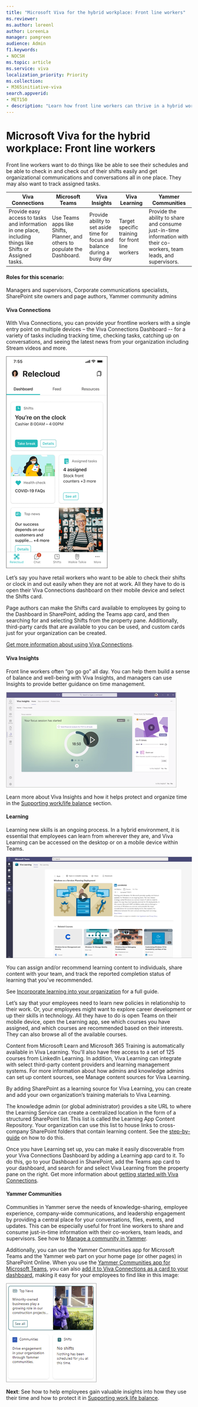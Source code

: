 ```yaml
---
title: "Microsoft Viva for the hybrid workplace: Front line workers"
ms.reviewer: 
ms.author: loreenl
author: LoreenLa
manager: pamgreen
audience: Admin
f1.keywords:
- NOCSH
ms.topic: article
ms.service: viva
localization_priority: Priority
ms.collection:  
- M365initiative-viva
search.appverid:
- MET150
- description: "Learn how front line workers can thrive in a hybrid workplace with Microsoft Viva."
---
```


# Microsoft Viva for the hybrid workplace: Front line workers
Front line workers want to do things like be able to see their schedules and be able to check in and check out of their shifts easily and get organizational communications and conversations all in one place. They may also want to track assigned tasks.

| Viva Connections | Microsoft Teams | Viva Insights | Viva Learning | Yammer Communities |
---|---|---|---|---|
 | Provide easy access to tasks and information in one place, including things like Shifts or Assigned tasks. | Use Teams apps like Shifts, Planner, and others to populate the Dashboard. | Provide ability to set aside time for focus and balance during a busy day | Target specific training for front line workers | Provide the ability to share and consume just-in-time information with their co-workers, team leads, and supervisors.

#### Roles for this scenario:
Managers and supervisors, Corporate communications specialists, SharePoint site owners and page authors, Yammer community admins

#### Viva Connections

With Viva Connections, you can provide your frontline workers with a single entry point on multiple devices – the Viva Connections Dashboard -- for a variety of tasks including tracking time, checking tasks, catching up on conversations, and seeing the latest news from your organization including Stream videos and more.

![Dashboard](../media/connections/dashboard-frontline.png) 

Let’s say you have retail workers who want to be able to check their shifts or clock in and out easily when they are not at work. All they have to do is open their Viva Connections dashboard on their mobile device and select the Shifts card. 

Page authors can make the Shifts card available to employees by going to the Dashboard in SharePoint, adding the Teams app card, and then searching for and selecting Shifts from the property pane. Additionally, third-party cards that are available to you can be used, and custom cards just for your organization can be created.

[Get more information about using Viva Connections](/Viva/connections/guide-to-setting-up-viva-connections.md).

#### Viva Insights
Front line workers often “go go go” all day. You can help them build a sense of balance and well-being with Viva Insights, and managers can use Insights to provide better guidance on time management. 

![Viva Insights](../media/insights.png)

Learn more about Viva Insights and how it helps protect and organize time in the [Supporting work/life balance](/Viva/solutions/viva-work-life-balance.md) section.

#### Learning
Learning new skills is an ongoing process. In a hybrid environment, it is essential that employees can learn from wherever they are, and Viva Learning can be accessed on the desktop or on a mobile device within Teams.

![Learning](../media/learning.png)

You can assign and/or recommend learning content to individuals, share content with your team, and track the reported completion status of learning that you've recommended.

See [Incorporate learning into your organization](/viva/solutions/incorporate-learning.md) for a full guide.

Let’s say that your employees need to learn new policies in relationship to their work. Or, your employees might want to explore career development or up their skills in technology. All they have to do is open Teams on their mobile device, open the Learning app, see which courses you have assigned, and which courses are recommended based on their interests. They can also browse all of the available courses.

Content from Microsoft Learn and Microsoft 365 Training is automatically available in Viva Learning. You'll also have free access to a set of 125 courses from LinkedIn Learning. In addition, Viva Learning can integrate with select third-party content providers and learning management systems. For more information about how admins and knowledge admins can set up content sources, see Manage content sources for Viva Learning.

By adding SharePoint as a learning source for Viva Learning, you can create and add your own organization’s training materials to Viva Learning. 

The knowledge admin (or global administrator) provides a site URL to where the Learning Service can create a centralized location in the form of a structured SharePoint list. This list is called the Learning App Content Repository. Your organization can use this list to house links to cross-company SharePoint folders that contain learning content. See the [step-by-guide](/viva/learning/configure-sharepoint-content-source) on how to do this.

Once you have Learning set up, you can make it easily discoverable from your Viva Connections Dashboard by adding a Learning app card to it. To do this, go to your Dashboard in SharePoint, add the Teams app card to your dashboard, and search for and select Viva Learning from the property pane on the right. Get more information about [getting started with Viva Connections](/Viva/connections/guide-to-setting-up-viva-connections.md).

#### Yammer Communities
Communities in Yammer serve the needs of knowledge-sharing, employee experience, company-wide communications, and leadership engagement by providing a central place for your conversations, files, events, and updates. This can be especially useful for front line workers to share and consume just-in-time information with their co-workers, team leads, and supervisors. See how to [Manage a community in Yammer](https://support.microsoft.com/office/manage-yammer-community-members-75253554-d0f3-4148-b835-e6a9a8a0c294).

Additionally, you can use the Yammer Communities app for Microsoft Teams and the Yammer web part on your home page (or other pages) in SharePoint Online.
When you use the [Yammer Communities app for Microsoft Teams](https://support.microsoft.com/office/use-the-yammer-communities-app-for-microsoft-teams-930c86f1-e1e2-4e45-a66a-ce8faca71a21), you can also [add it to Viva Connections as a card to your dashboard](/viva/connections/create-dashboard), making it easy for your employees to find like in this image:

![Yammer communities card](../media/yammer-communities-card.png)


**Next**: See how to help employees gain valuable insights into how they use their time and how to protect it in [Supporting work life balance](/Viva/solutions/viva-work-life-balance.md).